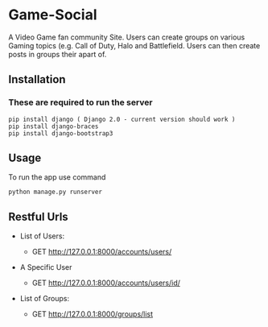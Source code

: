 # Game-Social 
A Video Game fan community Site. Users can create groups on various Gaming topics 
(e.g. Call of Duty, Halo and Battlefield. Users can then create posts in groups their apart of. 
## Installation
### These are required to run the server 
```
pip install django ( Django 2.0 - current version should work )
pip install django-braces
pip install django-bootstrap3
```
## Usage
To run the app use command 
```
python manage.py runserver
```
## Restful Urls
* List of Users:
    * GET http://127.0.0.1:8000/accounts/users/

* A Specific User 
    * GET http://127.0.0.1:8000/accounts/users/id/
* List of Groups:
    * GET http://127.0.0.1:8000/groups/list
